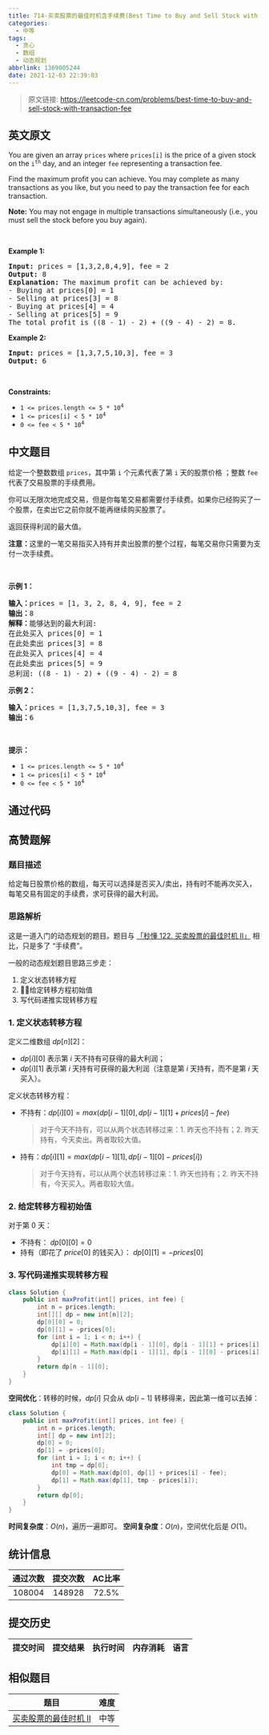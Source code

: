 ```yaml
---
title: 714-买卖股票的最佳时机含手续费(Best Time to Buy and Sell Stock with Transaction Fee)
categories:
  - 中等
tags:
  - 贪心
  - 数组
  - 动态规划
abbrlink: 1369005244
date: 2021-12-03 22:39:03
---
```


> 原文链接: https://leetcode-cn.com/problems/best-time-to-buy-and-sell-stock-with-transaction-fee


## 英文原文
<div><p>You are given an array <code>prices</code> where <code>prices[i]</code> is the price of a given stock on the <code>i<sup>th</sup></code> day, and an integer <code>fee</code> representing a transaction fee.</p>

<p>Find the maximum profit you can achieve. You may complete as many transactions as you like, but you need to pay the transaction fee for each transaction.</p>

<p><strong>Note:</strong> You may not engage in multiple transactions simultaneously (i.e., you must sell the stock before you buy again).</p>

<p>&nbsp;</p>
<p><strong>Example 1:</strong></p>

<pre>
<strong>Input:</strong> prices = [1,3,2,8,4,9], fee = 2
<strong>Output:</strong> 8
<strong>Explanation:</strong> The maximum profit can be achieved by:
- Buying at prices[0] = 1
- Selling at prices[3] = 8
- Buying at prices[4] = 4
- Selling at prices[5] = 9
The total profit is ((8 - 1) - 2) + ((9 - 4) - 2) = 8.
</pre>

<p><strong>Example 2:</strong></p>

<pre>
<strong>Input:</strong> prices = [1,3,7,5,10,3], fee = 3
<strong>Output:</strong> 6
</pre>

<p>&nbsp;</p>
<p><strong>Constraints:</strong></p>

<ul>
	<li><code>1 &lt;= prices.length &lt;= 5 * 10<sup>4</sup></code></li>
	<li><code>1 &lt;= prices[i] &lt; 5 * 10<sup>4</sup></code></li>
	<li><code>0 &lt;= fee &lt; 5 * 10<sup>4</sup></code></li>
</ul>
</div>

## 中文题目
<div><p>给定一个整数数组 <code>prices</code>，其中第 <code>i</code> 个元素代表了第 <code>i</code> 天的股票价格 ；整数 <code>fee</code> 代表了交易股票的手续费用。</p>

<p>你可以无限次地完成交易，但是你每笔交易都需要付手续费。如果你已经购买了一个股票，在卖出它之前你就不能再继续购买股票了。</p>

<p>返回获得利润的最大值。</p>

<p><strong>注意：</strong>这里的一笔交易指买入持有并卖出股票的整个过程，每笔交易你只需要为支付一次手续费。</p>

<p> </p>

<p><strong>示例 1：</strong></p>

<pre>
<strong>输入：</strong>prices = [1, 3, 2, 8, 4, 9], fee = 2
<strong>输出：</strong>8
<strong>解释：</strong>能够达到的最大利润:  
在此处买入 prices[0] = 1
在此处卖出 prices[3] = 8
在此处买入 prices[4] = 4
在此处卖出 prices[5] = 9
总利润: ((8 - 1) - 2) + ((9 - 4) - 2) = 8</pre>

<p><strong>示例 2：</strong></p>

<pre>
<strong>输入：</strong>prices = [1,3,7,5,10,3], fee = 3
<strong>输出：</strong>6
</pre>

<p> </p>

<p><strong>提示：</strong></p>

<ul>
	<li><code>1 <= prices.length <= 5 * 10<sup>4</sup></code></li>
	<li><code>1 <= prices[i] < 5 * 10<sup>4</sup></code></li>
	<li><code>0 <= fee < 5 * 10<sup>4</sup></code></li>
</ul>
</div>

## 通过代码
<RecoDemo>
</RecoDemo>


## 高赞题解

### 题目描述

给定每日股票价格的数组，每天可以选择是否买入/卖出，持有时不能再次买入，每笔交易有固定的手续费，求可获得的最大利润。

### 思路解析

这是一道入门的动态规划的题目。题目与 [「秒懂 122. 买卖股票的最佳时机 II」](https://leetcode-cn.com/problems/best-time-to-buy-and-sell-stock-ii/solution/jian-dan-dpmiao-dong-gu-piao-mai-mai-by-uc68p/) 相比，只是多了 “手续费”。

一般的动态规划题目思路三步走：
1. 定义状态转移方程
2. 给定转移方程初始值
3. 写代码递推实现转移方程

### 1. 定义状态转移方程

定义二维数组 $dp[n][2]$：
*  $dp[i][0]$ 表示第 $i$ 天不持有可获得的最大利润；
*  $dp[i][1]$ 表示第 $i$ 天持有可获得的最大利润（注意是第 $i$ 天持有，而不是第 $i$ 天买入）。

定义状态转移方程：
* 不持有：$dp[i][0] = max(dp[i - 1][0], dp[i - 1][1] + prices[i] - fee)$
    > 对于今天不持有，可以从两个状态转移过来：1. 昨天也不持有；2. 昨天持有，今天卖出。两者取较大值。 

* 持有：$dp[i][1] = max(dp[i - 1][1], dp[i - 1][0] - prices[i])$
    > 对于今天持有，可以从两个状态转移过来：1. 昨天也持有；2. 昨天不持有，今天买入。两者取较大值。 

### 2. 给定转移方程初始值

对于第 $0$ 天：
* 不持有： $dp[0][0] = 0$
* 持有（即花了 $price[0]$ 的钱买入）：  $dp[0][1] = -prices[0]$

### 3. 写代码递推实现转移方程

```Java []
class Solution {
    public int maxProfit(int[] prices, int fee) {
        int n = prices.length;
        int[][] dp = new int[n][2];
        dp[0][0] = 0;
        dp[0][1] = -prices[0];
        for (int i = 1; i < n; i++) {
            dp[i][0] = Math.max(dp[i - 1][0], dp[i - 1][1] + prices[i] - fee); 
            dp[i][1] = Math.max(dp[i - 1][1], dp[i - 1][0] - prices[i]);
        }
        return dp[n - 1][0];
    }
}
```

**空间优化**：转移的时候，$dp[i]$ 只会从 $dp[i-1]$ 转移得来，因此第一维可以去掉：

```Java []
class Solution {
    public int maxProfit(int[] prices, int fee) {
        int n = prices.length;
        int[] dp = new int[2];
        dp[0] = 0;
        dp[1] = -prices[0];
        for (int i = 1; i < n; i++) {
            int tmp = dp[0];
            dp[0] = Math.max(dp[0], dp[1] + prices[i] - fee); 
            dp[1] = Math.max(dp[1], tmp - prices[i]);
        }
        return dp[0];
    }
}
```

**时间复杂度**：$O(n)$，遍历一遍即可。
**空间复杂度**：$O(n)$，空间优化后是 $O(1)$。




## 统计信息
| 通过次数 | 提交次数 | AC比率 |
| :------: | :------: | :------: |
|    108004    |    148928    |   72.5%   |

## 提交历史
| 提交时间 | 提交结果 | 执行时间 |  内存消耗  | 语言 |
| :------: | :------: | :------: | :--------: | :--------: |


## 相似题目
|                             题目                             | 难度 |
| :----------------------------------------------------------: | :---------: |
| [买卖股票的最佳时机 II](https://leetcode-cn.com/problems/best-time-to-buy-and-sell-stock-ii/) | 中等|
